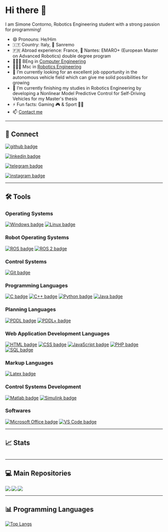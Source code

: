 # Hi there 👋

I am Simone Contorno, Robotics Engineering student with a strong passion for programming!

- 😄 Pronouns: He/Him
- 🇮🇹 Country: Italy, 📍 Sanremo
- 🇫🇷 Abroad experience: France, 📍 Nantes: EMARO+ (European Master on Advanced Robotics) double degree program 
- 👨🏻‍🎓 BEng in [Computer Engineering](https://corsi.unige.it/en/corsi/8719) 
- 👨🏻‍🎓 Msc in [Robotics Engineering](https://courses.unige.it/10635) 
- 🔭 I’m currently looking for an excellent job opportunity in the autonomous vehicle field which can give me solid possibilities for growing  
- 🌱 I’m currently finishing my studies in Robotics Engineering by developing a Nonlinear Model Predictive Control for Self-Driving Vehicles for my Master's thesis
- ⚡️ Fun facts: Gaming 🎮 & Sport 🏋️‍♂️
- 📫 <a href="mailto:simone.contorno@outlook.it">Contact me</a>

---

## 🔗 Connect 

[![github badge](https://img.shields.io/badge/GitHub-black?style=social&logo=github)](https://github.com/simone-contorno) 

[![linkedin badge](https://img.shields.io/badge/LinkedIn-black?style=social&logo=linkedin)](https://www.linkedin.com/in/simone-contorno-7a8505229) 

[![telegram badge](https://img.shields.io/badge/Telegram-black?style=social&logo=telegram)](https://t.me/simone_contorno) 

[![instagram badge](https://img.shields.io/badge/Instagram-black?style=social&logo=instagram)](https://www.instagram.com/simone_contorno/) 

---

## 🛠️ Tools

### Operating Systems
[![Windows badge](https://img.shields.io/badge/Windows-black?style=flat&logo=windows)](https://www.microsoft.com/)
[![Linux badge](https://img.shields.io/badge/Linux-black?style=flat&logo=linux)](https://www.linux.org/)

### Robot Operating Systems
[![ROS badge](https://img.shields.io/badge/ROS-black?style=flat&logo=ros)](https://www.ros.org/)
[![ROS 2 badge](https://img.shields.io/badge/ROS_2-black?style=flat&logo=ros)](https://docs.ros.org/en/foxy/)

### Control Systems
[![Git badge](https://img.shields.io/badge/Git-black?style=flat&logo=git)](https://git-scm.com/)

### Programming Languages
[![C badge](https://img.shields.io/badge/C-black?style=flat&logo=c)](https://www.iso.org/standard/74528.html)
[![C++ badge](https://img.shields.io/badge/C++-black?style=flat&logo=c%2B%2B)](https://isocpp.org/)
[![Python badge](https://img.shields.io/badge/Python-black?style=flat&logo=python)](https://www.python.org/)
[![Java badge](https://img.shields.io/badge/Java-black?style=flat&logo=java)](https://www.oracle.com/java/)

### Planning Languages
[![PDDL badge](https://img.shields.io/badge/PDDL-black?style=flat&logo=pddl)](https://en.wikipedia.org/wiki/Planning_Domain_Definition_Language#De_facto_official_versions_of_PDDL)
[![PDDL+ badge](https://img.shields.io/badge/PDDL+-black?style=flat&logo=pddl+)](https://en.wikipedia.org/wiki/Planning_Domain_Definition_Language#Successors/variants/extensions_of_PDDL)

### Web Application Development Languages
[![HTML badge](https://img.shields.io/badge/HTML-black?style=flat&logo=html5)](https://html.spec.whatwg.org/multipage/)
[![CSS badge](https://img.shields.io/badge/CSS-black?style=flat&logo=css3)](https://www.w3.org/Style/CSS/Overview.en.html)
[![JavaScript badge](https://img.shields.io/badge/JavaScript-black?style=flat&logo=javascript)](https://www.javascript.com/)
[![PHP badge](https://img.shields.io/badge/PHP-black?style=flat&logo=php)](https://www.php.net/)
[![SQL badge](https://img.shields.io/badge/SQL-black?style=flat&logo=postgresql)](https://www.mysql.com/)

### Markup Languages
[![Latex badge](https://img.shields.io/badge/Latex-black?style=flat&logo=latex)](https://www.latex-project.org/)

### Control Systems Development 
[![Matlab badge](https://img.shields.io/badge/Matlab-black?style=flat&logo=mathworks)](https://www.mathworks.com/products/matlab.html)
[![Simulink badge](https://img.shields.io/badge/Simulink-black?style=flat&logo=mathworks)](https://www.mathworks.com/products/simulink.html)

### Softwares
[![Microsoft Office badge](https://img.shields.io/badge/Microsoft_Office-black?style=flat&logo=microsoft-office)](https://www.microsoft.com/office)
[![VS Code badge](https://img.shields.io/badge/VS_Code-black?style=flat&logo=visual-studio-code)](https://code.visualstudio.com/)

---

## 📈 Stats

![<My Stats>](https://github-readme-stats.vercel.app/api?username=simone-contorno&show_icons=true&theme=algolia)

---

## 💻 Main Repositories

<a href="https://github.com/simone-contorno/mynmpc">
  <img align="center" src="https://github-readme-stats.vercel.app/api/pin/?username=simone-contorno&repo=mynmpc&show_icons=true&theme=algolia" />
</a>

<a href="https://github.com/simone-contorno/yarpmanager-console2">
  <img align="center" src="https://github-readme-stats.vercel.app/api/pin/?username=simone-contorno&repo=yarpmanager-console2&show_icons=true&theme=algolia" />
</a>

<a href="https://github.com/simone-contorno/rt2-assignment">
  <img align="center" src="https://github-readme-stats.vercel.app/api/pin/?username=simone-contorno&repo=rt2-assignment&show_icons=true&theme=algolia" />
</a>

---

## 📊 Programming Languages

[![Top Langs](https://github-readme-stats.vercel.app/api/top-langs/?username=simone-contorno&show_icons=true&theme=algolia)](https://github.com/anuraghazra/github-readme-stats)
